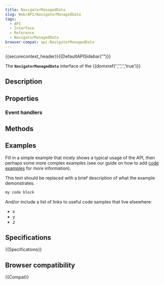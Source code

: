 ```yaml
---
title: NavigatorManagedData
slug: Web/API/NavigatorManagedData
tags:
  - API
  - Interface
  - Reference
  - NavigatorManagedData
browser-compat: api.NavigatorManagedData
---
```

{{securecontext_header}}{{DefaultAPISidebar("")}}

The **`NavigatorManagedData`** interface of the {{domxref('','','','true')}} 

## Description

 

## Properties



### Event handlers



## Methods



## Examples

Fill in a simple example that nicely shows a typical usage of the API, then perhaps some more complex examples (see our guide on how to add [code examples](/en-US/docs/MDN/Contribute/Structures/Code_examples) for more information).

This text should be replaced with a brief description of what the example demonstrates.

```js
my code block
```

And/or include a list of links to useful code samples that live elsewhere:

*   x
*   y
*   z

## Specifications

{{Specifications}}

## Browser compatibility

{{Compat}}

